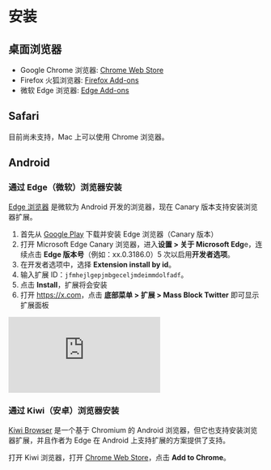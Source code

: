 # 安装

## 桌面浏览器

- Google Chrome 浏览器: [Chrome Web Store](https://chromewebstore.google.com/detail/mass-block-twitter/eaghpebepefbcadjdppjjopoagckdhej)
- Firefox 火狐浏览器: [Firefox Add-ons](https://addons.mozilla.org/firefox/addon/mass-block-twitter/)
- 微软 Edge 浏览器: [Edge Add-ons](https://microsoftedge.microsoft.com/addons/detail/jfmhejlgepjmbgeceljmdeimmdolfadf)

## Safari

目前尚未支持，Mac 上可以使用 Chrome 浏览器。

## Android

### 通过 Edge（微软）浏览器安装

[Edge 浏览器](https://play.google.com/store/apps/details?id=com.microsoft.emmx.canary) 是微软为 Android 开发的浏览器，现在 Canary 版本支持安装浏览器扩展。

1. 首先从 [Google Play](https://play.google.com/store/apps/details?id=com.microsoft.emmx.canary) 下载并安装 Edge 浏览器（Canary 版本）
2. 打开 Microsoft Edge Canary 浏览器，进入**设置 > 关于 Microsoft Edg**e，连续点击 **Edge 版本号**（例如：xx.0.3186.0）5 次以启用**开发者选项**。
3. 在开发者选项中，选择 **Extension install by id**。
4. 输入扩展 ID：`jfmhejlgepjmbgeceljmdeimmdolfadf`。
5. 点击 **Install**，扩展将会安装
6. 打开 <https://x.com>，点击 **底部菜单 > 扩展 > Mass Block Twitter** 即可显示扩展面板

<iframe src="https://www.youtube.com/embed/OScDgsQ4uJg?si=T7kjUpJiwIsK8mSD" title="YouTube video player" frameborder="0" allow="accelerometer; autoplay; clipboard-write; encrypted-media; gyroscope; picture-in-picture; web-share" referrerpolicy="strict-origin-when-cross-origin" allowfullscreen></iframe>

### 通过 Kiwi（安卓）浏览器安装

[Kiwi Browser](https://github.com/kiwibrowser/src.next) 是一个基于 Chromium 的 Android 浏览器，但它也支持安装浏览器扩展，并且作者为 Edge 在 Android 上支持扩展的方案提供了支持。

打开 Kiwi 浏览器，打开 [Chrome Web Store](https://chromewebstore.google.com/detail/mass-block-twitter/eaghpebepefbcadjdppjjopoagckdhej)，点击 **Add to Chrome**。
